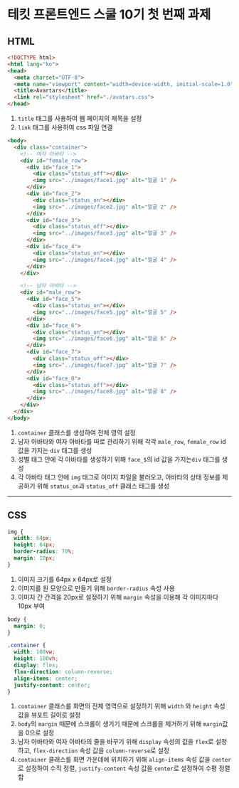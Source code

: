 # 테킷 프론트엔드 스쿨 10기 첫 번째 과제
## HTML
```html
<!DOCTYPE html>
<html lang="ko">
<head>
  <meta charset="UTF-8">
  <meta name="viewport" content="width=device-width, initial-scale=1.0">
  <title>Avartars</title>
  <link rel="stylesheet" href="./avatars.css">
</head>
```
1. <code>title</code> 태그를 사용하여 웹 페이지의 제목을 설정
2. <code>link</code> 태그를 사용하여 css 파일 연결

```html
<body>
  <div class="container">
    <!-- 여자 아바타 -->
    <div id="female_row">
      <div id="face_1">
        <div class="status_off"></div>
        <img src="../images/face1.jpg" alt="얼굴 1" />
      </div>
      <div id="face_2">
        <div class="status_on"></div>
        <img src="../images/face2.jpg" alt="얼굴 2" />
      </div>
      <div id="face_3">
        <div class="status_off"></div>
        <img src="../images/face3.jpg" alt="얼굴 3" />
      </div>
      <div id="face_4">
        <div class="status_on"></div>
        <img src="../images/face4.jpg" alt="얼굴 4" />
      </div>
    </div>

    <!-- 남자 아바타 -->
    <div id="male_row">
      <div id="face_5">
        <div class="status_on"></div>
        <img src="../images/face5.jpg" alt="얼굴 5" />
      </div>
      <div id="face_6">
        <div class="status_on"></div>
        <img src="../images/face6.jpg" alt="얼굴 6" />
      </div>
      <div id="face_7">
        <div class="status_off"></div>
        <img src="../images/face7.jpg" alt="얼굴 7" />
      </div>
      <div id="face_8">
        <div class="status_off"></div>
        <img src="../images/face8.jpg" alt="얼굴 8" />
      </div>
    </div>
  </div>
</body>
```
1. <code>container</code> 클래스를 생성하여 전체 영역 설정
2. 남자 아바타와 여자 아바타를 따로 관리하기 위해 각각 <code>male_row</code>, <code>female_row</code> id 값을 가지는 <code>div</code> 태그를 생성
3. 성별 태그 안에 각 아바타를 생성하기 위해 <code>face_$</code>의 id 값을 가지는<code>div</code> 태그를 생성
4. 각 아바타 태그 안에 <code>img</code> 태그로 이미지 파일을 불러오고, 아바타의 상태 정보를 제공하기 위해 <code>status_on</code>과 <code>status_off</code> 클래스 태그를 생성
---
## CSS
```css
img {
  width: 64px;
  height: 64px;
  border-radius: 70%;
  margin: 10px;
}
```
1.  이미지 크기를 64px x 64px로 설정
2.  이미지를 원 모양으로 만들기 위해 <code>border-radius</code> 속성 사용
3.  이미지 간 간격을 20px로 설정하기 위해 <code>margin</code> 속성을 이용해 각 이미지마다 10px 부여

```css
body {
  margin: 0;
}

.container {
  width: 100vw;
  height: 100vh;
  display: flex;
  flex-direction: column-reverse;
  align-items: center;
  justify-content: center;
}
```
1. <code>container</code> 클래스를 화면의 전체 영역으로 설정하기 위해 <code>width</code> 와 <code>height</code> 속성 값을 뷰포트 길이로 설정
2. <code>body</code>의 <code>margin</code> 때문에 스크롤이 생기기 때문에 스크롤을 제거하기 위해 <code>margin</code>값을 0으로 설정
3. 남자 아바타와 여자 아바타의 줄을 바꾸기 위해 <code>display</code> 속성의 값을 <code>flex</code>로 설정하고, <code>flex-direction</code> 속성 값을 <code>column-reverse</code>로 설정
4. <code>container</code> 클래스를 화면 가운데에 위치하기 위해 <code>align-items</code> 속성 값을 <code>center</code>로 설정하여 수직 정렬, <code>justify-content</code> 속성 값을 <code>center</code>로 설정하여 수평 정렬함